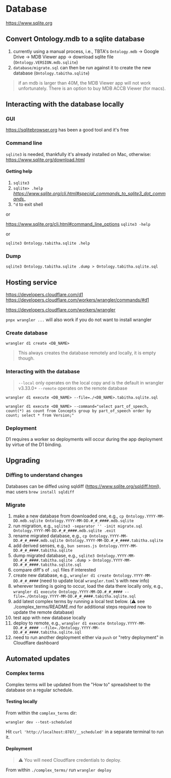 # Database

https://www.sqlite.org

## Convert Ontology.mdb to a sqlite database

1. currently using a manual process, i.e., TBTA's `Ontology.mdb` -> Google Drive -> MDB Viewer app -> download sqlite file (`Ontology.VERSION.mdb.sqlite`)
1. `database/migrate.sql` can then be run against it to create the new database (`Ontology.tabitha.sqlite`)

> if an mdb is larger than 40M, the MDB Viewer app will not work unfortunately.  There is an option to buy MDB ACCB Viewer (for macs).

## Interacting with the database locally

### GUI

https://sqlitebrowser.org has been a good tool and it's free

### Command line

`sqlite3` is needed, thankfully it's already installed on Mac, otherwise:  https://www.sqlite.org/download.html

#### Getting help

1. `sqlite3`
1. `sqlite> .help` *https://www.sqlite.org/cli.html#special_commands_to_sqlite3_dot_commands_*
1. `^d` to exit shell

or

https://www.sqlite.org/cli.html#command_line_options
`sqlite3 -help`

or

`sqlite3 Ontology.tabitha.sqlite .help`

### Dump

`sqlite3 Ontology.tabitha.sqlite .dump > Ontology.tabitha.sqlite.sql`

## Hosting service

https://developers.cloudflare.com/d1
https://developers.cloudflare.com/workers/wrangler/commands/#d1

https://developers.cloudflare.com/workers/wrangler

`pnpx wrangler ...` will also work if you do not want to install wrangler

### Create database

`wrangler d1 create <DB_NAME>`

> This always creates the database remotely and locally, it is empty though.

### Interacting with the database

> `--local` only operates on the local copy and is the default in wrangler v3.33.0+
> `--remote` operates on the remote database

`wrangler d1 execute <DB_NAME> --file=./<DB_NAME>.tabitha.sqlite.sql`

`wrangler d1 execute <DB_NAME> --command="select part_of_speech, count(*) as count from Concepts group by part_of_speech order by count; select * from Version;"`

### Deployment

D1 requires a worker so deployments will occur during the app deployment by virtue of the D1 binding.

## Upgrading

### Diffing to understand changes

Databases can be diffed using sqldiff (https://www.sqlite.org/sqldiff.html), mac users `brew install sqldiff`

### Migrate

1. make a new database from downloaded one, e.g., `cp Ontology.YYYY-MM-DD.mdb.sqlite Ontology.YYYY-MM-DD.#_#_####.mdb.sqlite`
1. run migration, e.g., `sqlite3 -separator '' -init migrate.sql Ontology.YYYY-MM-DD.#_#_####.mdb.sqlite .exit`
1. rename migrated database, e.g., `cp Ontology.YYYY-MM-DD.#_#_####.mdb.sqlite Ontology.YYYY-MM-DD.#_#_####.tabitha.sqlite`
1. add derived senses, e.g., `bun senses.js Ontology.YYYY-MM-DD.#_#_####.tabitha.sqlite`
1. dump migrated database, e.g., `sqlite3 Ontology.YYYY-MM-DD.#_#_####.tabitha.sqlite .dump > Ontology.YYYY-MM-DD.#_#_####.tabitha.sqlite.sql`
1. compare diff's of `.sql` files if interested
1.	create new database, e.g., `wrangler d1 create Ontology.YYYY-MM-DD.#_#_####`  (need to update local `wrangler.toml`'s with new info)
1. wherever testing is going to occur, load the data there locally only, e.g., `wrangler d1 execute Ontology.YYYY-MM-DD.#_#_#### --file=./Ontology.YYYY-MM-DD.#_#_####.tabitha.sqlite.sql`
1. add latest complex terms by running a local test below. (⚠️ see ./complex_terms/README.md for additional steps required now to update the remote database)
1. test app with new database locally
1. deploy to remote, e.g., `wrangler d1 execute Ontology.YYYY-MM-DD.#_#_#### --file=./Ontology.YYYY-MM-DD.#_#_####.tabitha.sqlite.sql`
1. need to run another deployment either via `push` or "retry deployment" in Cloudflare dashboard

## Automated updates

### Complex terms

Complex terms will be updated from the "How to" spreadsheet to the database on a regular schedule.

#### Testing locally

From within the `complex_terms` dir:

`wrangler dev --test-scheduled`

 Hit `curl 'http://localhost:8787/__scheduled'` in a separate terminal to run it.

#### Deployment

> ⚠️ You will need Cloudflare credentials to deploy.

From within `./complex_terms/` run `wrangler deploy`

